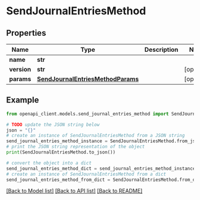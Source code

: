 # SendJournalEntriesMethod


## Properties

Name | Type | Description | Notes
------------ | ------------- | ------------- | -------------
**name** | **str** |  | 
**version** | **str** |  | [optional] 
**params** | [**SendJournalEntriesMethodParams**](SendJournalEntriesMethodParams.md) |  | [optional] 

## Example

```python
from openapi_client.models.send_journal_entries_method import SendJournalEntriesMethod

# TODO update the JSON string below
json = "{}"
# create an instance of SendJournalEntriesMethod from a JSON string
send_journal_entries_method_instance = SendJournalEntriesMethod.from_json(json)
# print the JSON string representation of the object
print(SendJournalEntriesMethod.to_json())

# convert the object into a dict
send_journal_entries_method_dict = send_journal_entries_method_instance.to_dict()
# create an instance of SendJournalEntriesMethod from a dict
send_journal_entries_method_from_dict = SendJournalEntriesMethod.from_dict(send_journal_entries_method_dict)
```
[[Back to Model list]](../README.md#documentation-for-models) [[Back to API list]](../README.md#documentation-for-api-endpoints) [[Back to README]](../README.md)


